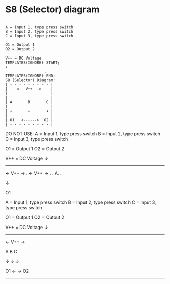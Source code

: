 # S8 (Selector) diagram
```

A = Input 1, type press switch
B = Input 2, type press switch
C = Input 3, type press switch

O1 = Output 1
O2 = Output 2

V++ = DC Voltage
TEMPLATES(IGNORE) START;
↓
                 .
TEMPLATES(IGNORE) END;
S8 (Selector) Diagram:
| - - - - - - - - - |
|    <-  V++  ->    |
|                   |
|                   |
| A       B       C |
|                   |
| ↓       ↓       ↓ |
|                   |
| O1   <------>  O2 |
| - - - - - - - - - |

```

DO NOT USE:
A = Input 1, type press switch
B = Input 2, type press switch
C = Input 3, type press switch

O1 = Output 1
O2 = Output 2

V++ = DC Voltage
↓
- - - - - - - - -
   <-  V++  ->   .
   <-  V++  ->   .
                 .
A.               .

↓

O1


A = Input 1, type press switch
B = Input 2, type press switch
C = Input 3, type press switch

O1 = Output 1
O2 = Output 2

V++ = DC Voltage
↓
                 .
- - - - - - - - -
   <-  V++  ->   
                 
                 
A       B       C      

↓       ↓       ↓

O1   <-    ->  O2
- - - - - - - - -
